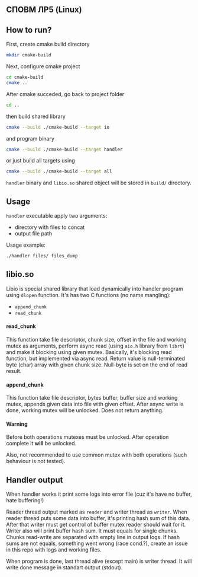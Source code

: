 СПОВМ ЛР5 (Linux)
----

How to run?
----

First, create cmake build directory

```bash
mkdir cmake-build
```

Next, configure cmake project

```bash
cd cmake-build
cmake ..
```

After cmake succeded, go back to project folder 

```bash
cd ..
```

then build shared library

```bash
cmake --build ./cmake-build --target io 
```

and program binary

```bash
cmake --build ./cmake-build --target handler
```

or just build all targets using


```bash
cmake --build ./cmake-build --target all
```

`handler` binary and `libio.so` shared object will be stored in `build/` directory.


Usage
-----

`handler` executable apply two arguments: 

 - directory with files to concat
 - output file path

Usage example:


```bash
./handler files/ files_dump
```

libio.so
--------

Libio is special shared library that load dynamically into handler program using `dlopen` function. It's has two C functions (no name mangling): 

 - `append_chunk`
 - `read_chunk`

#### read_chunk

This function take file descriptor, chunk size, offset in the file and working mutex as arguments, perform async read (using `aio.h` library from `librt`) and make it blocking using given mutex. Basically, it's blocking read function, but implemented via async read. Return value is null-terminated byte (char) array with given chunk size. Null-byte is set on the end of read result.

#### append_chunk

This function take file descriptor, bytes buffer, buffer size and working mutex, appends given data into file with given offset. After async write is done, working mutex will be unlocked. Does not return anything.


#### Warning

Before both operations mutexes must be unlocked. After operation complete it **will** be unlocked.

Also, not recommended to use common mutex with both operations (such behaviour is not tested).

Handler output
-----

When handler works it print some logs into error file (cuz it's have no buffer, hate buffering!)

Reader thread output marked as `reader` and writer thread as `writer`. When reader thread puts some data into buffer, it's printing hash sum of this data. After that writer must get control of buffer mutex reader should wait for it. Writer also will print buffer hash sum. It must equals for single chunks. Chunks read-write are separated with empty line in output logs. If hash sums are not equals, something went wrong (race cond.?), create an issue in this repo with logs and working files.


When program is done, last thread alive (except main) is writer thread. It will write done message in standart output (stdout). 

